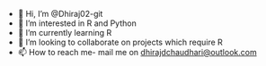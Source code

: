 - 👋 Hi, I’m @Dhiraj02-git
- 👀 I’m interested in R and Python
- 🌱 I’m currently learning R 
- 💞️ I’m looking to collaborate on projects which require R
- 📫 How to reach me- mail me on dhirajdchaudhari@outlook.com

<!---
Dhiraj02-git/Dhiraj02-git is a ✨ special ✨ repository because its `README.md` (this file) appears on your GitHub profile.
You can click the Preview link to take a look at your changes.
--->
